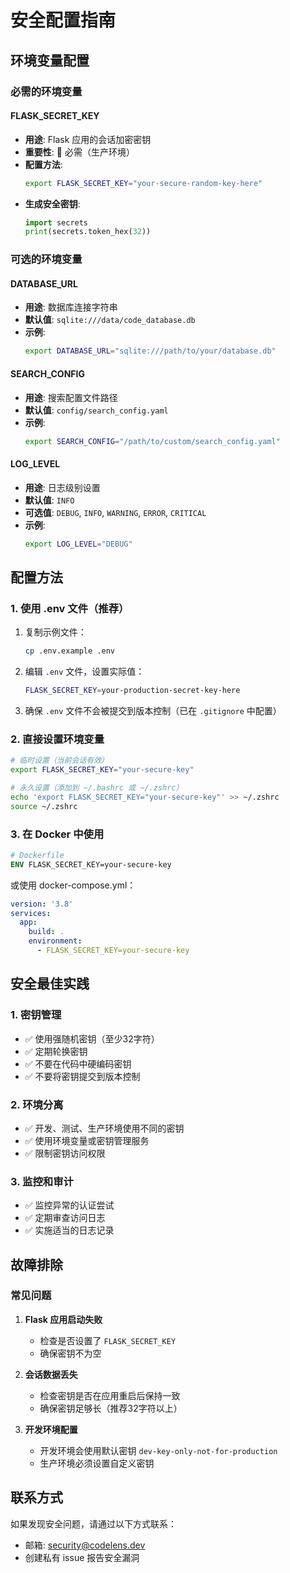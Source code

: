 # 安全配置指南

## 环境变量配置

### 必需的环境变量

#### FLASK_SECRET_KEY
- **用途**: Flask 应用的会话加密密钥
- **重要性**: 🔴 必需（生产环境）
- **配置方法**:
  ```bash
  export FLASK_SECRET_KEY="your-secure-random-key-here"
  ```
- **生成安全密钥**:
  ```python
  import secrets
  print(secrets.token_hex(32))
  ```

### 可选的环境变量

#### DATABASE_URL
- **用途**: 数据库连接字符串
- **默认值**: `sqlite:///data/code_database.db`
- **示例**:
  ```bash
  export DATABASE_URL="sqlite:///path/to/your/database.db"
  ```

#### SEARCH_CONFIG
- **用途**: 搜索配置文件路径
- **默认值**: `config/search_config.yaml`
- **示例**:
  ```bash
  export SEARCH_CONFIG="/path/to/custom/search_config.yaml"
  ```

#### LOG_LEVEL
- **用途**: 日志级别设置
- **默认值**: `INFO`
- **可选值**: `DEBUG`, `INFO`, `WARNING`, `ERROR`, `CRITICAL`
- **示例**:
  ```bash
  export LOG_LEVEL="DEBUG"
  ```

## 配置方法

### 1. 使用 .env 文件（推荐）

1. 复制示例文件：
   ```bash
   cp .env.example .env
   ```

2. 编辑 `.env` 文件，设置实际值：
   ```bash
   FLASK_SECRET_KEY=your-production-secret-key-here
   ```

3. 确保 `.env` 文件不会被提交到版本控制（已在 `.gitignore` 中配置）

### 2. 直接设置环境变量

```bash
# 临时设置（当前会话有效）
export FLASK_SECRET_KEY="your-secure-key"

# 永久设置（添加到 ~/.bashrc 或 ~/.zshrc）
echo 'export FLASK_SECRET_KEY="your-secure-key"' >> ~/.zshrc
source ~/.zshrc
```

### 3. 在 Docker 中使用

```dockerfile
# Dockerfile
ENV FLASK_SECRET_KEY=your-secure-key
```

或使用 docker-compose.yml：
```yaml
version: '3.8'
services:
  app:
    build: .
    environment:
      - FLASK_SECRET_KEY=your-secure-key
```

## 安全最佳实践

### 1. 密钥管理
- ✅ 使用强随机密钥（至少32字符）
- ✅ 定期轮换密钥
- ✅ 不要在代码中硬编码密钥
- ✅ 不要将密钥提交到版本控制

### 2. 环境分离
- ✅ 开发、测试、生产环境使用不同的密钥
- ✅ 使用环境变量或密钥管理服务
- ✅ 限制密钥访问权限

### 3. 监控和审计
- ✅ 监控异常的认证尝试
- ✅ 定期审查访问日志
- ✅ 实施适当的日志记录

## 故障排除

### 常见问题

1. **Flask 应用启动失败**
   - 检查是否设置了 `FLASK_SECRET_KEY`
   - 确保密钥不为空

2. **会话数据丢失**
   - 检查密钥是否在应用重启后保持一致
   - 确保密钥足够长（推荐32字符以上）

3. **开发环境配置**
   - 开发环境会使用默认密钥 `dev-key-only-not-for-production`
   - 生产环境必须设置自定义密钥

## 联系方式

如果发现安全问题，请通过以下方式联系：
- 邮箱: security@codelens.dev
- 创建私有 issue 报告安全漏洞